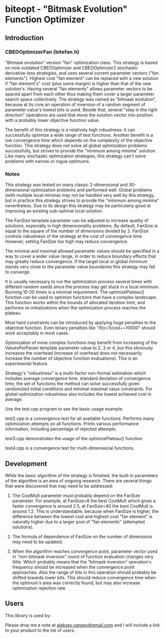 # biteopt - "Bitmask Evolution" Function Optimizer #
## Introduction ##

### CBEOOptimizerFan (bitefan.h) ###

"Bitmask evolution" version "fan" optimization class. This strategy is
based on now outdated CBEOOptimizer and CBEOOptimizer2 stochastic
derivative-less strategies, and uses several current parameter vectors
("fan elements"). Highest cost "fan element" can be replaced with a new
solution if "fan element's" cost (plus some margin) is higher than that of the
new solution's. Having several "fan elements" allows parameter vectors to be
spaced apart from each other thus making them cover a larger parameter
search space collectively. The strategy was named as "bitmask evolution",
because at its core an operation of inversion of a random segment of
parameter value's lowest bits is used. Beside that, several "step in the
right direction" operations are used that move the solution vector into
position with a probably lower objective function value.

The benefit of this strategy is a relatively high robustness: it can
successfully optimize a wide range of test functions. Another benefit is a
low convergence time which depends on the complexity of the objective
function. This strategy does not solve all global optimization problems
successfully, but strives to provide the "minimum among minima" solution.
Like many stochastic optimization strategies, this strategy can't solve
problems with narrow or rogue optimums.

### Notes ###

This strategy was tested on many classic 2-dimensional and 30-dimensional
optimization problems and performed well. Global problems (with multiple local
minima) may not be handled very well by this strategy, but in practice this
strategy strives to provide the "minimum among minima" nevertheless. Due to
its design this strategy may be particularly good at improving an existing
sub-optimal local solution.

The FanSize template parameter can be adjusted to increase quality of
solutions, especially in high dimensionality problems. By default, FanSize is
equal to the square of the number of dimensions divided by 2. FanSize controls
robustness of the strategy at the cost of convergence time. However, setting
FanSize too high may reduce convergence.

The minimal and maximal allowed parameter values should be specified in a way
to cover a wider value range, in order to reduce boundary effects that may
greatly reduce convergence. If the target local or global minimum stands
very close to the parameter value boundaries this strategy may fail to
converge.

It is usually necessary to run the optimization process several times with
different random seeds since the process may get stuck in a local minimum.
Running 10-20 times is a minimal requirement. The optimizePlateau() function
can be used to optimize functions that have a complex landscape. This function
works within the bounds of allocated iteration limit, and performs
re-initializations when the optimization process reaches the plateau.

Most hard constraints can be introduced by applying huge penalties to the
objective function. Even binary penalties like "if(x>1)cost+=10000" should
work acceptably in most cases.

Optimization of more complex functions may benefit from increasing of the
ValuesPerParam template parameter value to 2, 3 or 4, but this obviously
increases the overhead (increase of overhead does not necessarily increase the
number of objective function evaluations). This is an experimental feature.

Strategy's "robustness" is a multi-factor non-formal estimation which includes
average convergence time, standard deviation of convergence time, the set of
functions the method can solve successfully given randomized initial
conditions and minimal-maximal value constraints. For global optimization
robustness also includes the lowest achieved cost in average.

Use the test.cpp program to see the basic usage example.

test2.cpp is a convergence test for all available functions. Performs many
optimization attempts on all functions. Prints various performance
information, including percentage of rejected attempts.

test3.cpp demonstrates the usage of the optimizePlateau() function.

test4.cpp is a convergence test for multi-dimensional functions.

## Development ##

While the basic algorithm of the strategy is finished, the built-in parameters
of the algorithm is an area of ongoing research. There are several things that
were discovered that may need to be addressed:

1. The CostMult parameter must probably depend on the FanSize parameter. For
example, at FanSize=8 the best CostMult which gives a faster convergence is
around 2.5, at FanSize=40 the best CostMult is around 1.2. This is
understandable, because when FanSize is higher, the difference between the
lowest cost and highest cost "fan element" is naturally higher due to a larger
pool of "fan elements" (attempted solutions).

2. The formula of dependence of FanSize on the number of dimensions may need
to be updated.

3. When the algorithm reaches convergence point, parameter vector used in
"non-bitmask inversion" round of function evaluation changes very little.
Which probably means that the "bitmask inversion" operation's frequency should
be increased when the convergence point approaches. Also the range of bits
in this operation should probably be shifted towards lower bits. This should
reduce convergence time when the optimum's area was correctly found, but may
also increase optimization rejection rate.

## Users ##
This library is used by:

Please drop me a note at aleksey.vaneev@gmail.com and I will include a link to
your product to the list of users.
